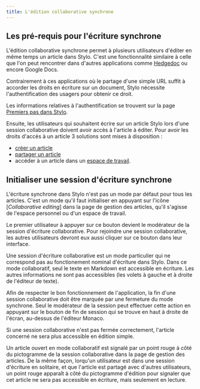 ```yaml
---
title: L'édition collaborative synchrone
---
```


## Les pré-requis pour l'écriture synchrone

L'édition collaborative synchrone permet à plusieurs utilisateurs d'éditer en même temps un article dans Stylo.
C'est une fonctionnalité similaire à celle que l'on peut rencontrer dans d'autres applications comme [Hedgedoc](https://hedgedoc.org/) ou encore Google Docs.

Contrairement à ces applications où le partage d'une simple URL suffit à accorder les droits en écriture sur un document, Stylo nécessite l'authentification des usagers pour obtenir ce droit.

Les informations relatives à l'authentification se trouvent sur la page [Premiers pas dans Stylo](/fr/premierpas/#creation-d-un-compte).

Ensuite, les utilisateurs qui souhaitent écrire sur un article Stylo lors d'une session collaborative doivent avoir accès à l'article à éditer. 
Pour avoir les droits d'accès à un article 3 solutions sont mises à disposition : 

- [créer un article](/fr/mesarticles/#creer-un-nouvel-article) 
- [partager un article](/fr/#partager-un-article)
- accéder à un article dans un [espace de travail](/fr/espace-de-travail).

## Initialiser une session d'écriture synchrone

L'écriture synchrone dans Stylo n'est pas un mode par défaut pour tous les articles. 
C'est un mode qu'il faut initialiser en appuyant sur l'icône \[*Collaborative editing*\] dans la page de gestion des articles, qu'il s'agisse de l'espace personnel ou d'un espace de travail.

<!-- Mettre une image du bouton pour la session synchrone -->

Le premier utilisateur à appuyer sur ce bouton devient le modérateur de la session d'écriture collaborative.
Pour rejoindre une session collaborative, les autres utilisateurs devront eux aussi cliquer sur ce bouton dans leur interface.

Une session d'écriture collaborative est un mode particulier qui ne correspond pas au fonctionement nominal d'écriture dans Stylo.
Dans ce mode collaboratif, seul le texte en Markdown est accessible en écriture.
Les autres informations ne sont pas accessibles (les volets à gauche et à droite de l'éditeur de texte).

<!-- Mettre une image de l'interface en mode édition collaboratif -->

Afin de respecter le bon fonctionnement de l'application, la fin d'une session collaborative doit être marquée par une fermeture du mode synchrone.
Seul le modérateur de la session peut effectuer cette action en appuyant sur le bouton de fin de session qui se trouve en haut à droite de l'écran, au-dessus de l'éditeur Monaco.

<!-- Mettre une image du bouton de fermeture de session -->

<alert-block heading="📢">

Si une session collaborative n'est pas fermée correctement, l'article concerné ne sera plus accessible en édition simple.

</alert-block> 

<!-- Mettre une image d'un article bloqué en écriture simple -->

Un article ouvert en mode collaboratif est signalé par un point rouge à côté du pictogramme de la session collaborative dans la page de gestion des articles.
De la même façon, lorqu'un utilisateur est dans une session d'écriture en solitaire, et que l'article est partagé avec d'autres utilisateurs, un point rouge apparaît à côté du pictogramme d'édition pour signaler que cet article ne sera pas accessible en écriture, mais seulement en lecture.

<!-- Mettre une image du picto en cours d'édition collab -->

<!-- Mettre une image du picto en cours d'édition solo -->

